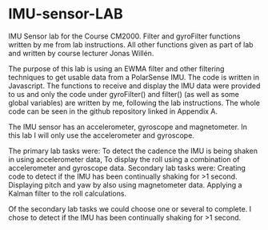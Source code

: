 # IMU-sensor-LAB
IMU Sensor lab for the Course CM2000. Filter and gyroFilter functions written by me from lab instructions.
All other functions given as part of lab and written by course lecturer Jonas Willén.

The purpose of this lab is using an EWMA filter and other filtering techniques to get usable data from a PolarSense IMU. The code is written in Javascript. The functions to receive and display the IMU data were provided to us and only the code under gyroFilter() and filter() (as well as some global variables) are written by me, following the lab instructions. The whole code can be seen in the github repository linked in Appendix A. 

The IMU sensor has an accelerometer, gyroscope and magnetometer. In this lab I will only use the accelerometer and gyroscope.

The primary lab tasks were: 
To detect the cadence the IMU is being shaken in using accelerometer data, 
To display the roll using a combination of accelerometer and gyroscope data. 
Secondary lab tasks were:
Creating code to detect if the IMU has been continually shaking for >1 second.
Displaying pitch and yaw by also using magnetometer data.
Applying a Kalman filter to the roll calculations.

Of the secondary lab tasks we could choose one or several to complete. I chose to detect if the IMU has been continually shaking for >1 second.
